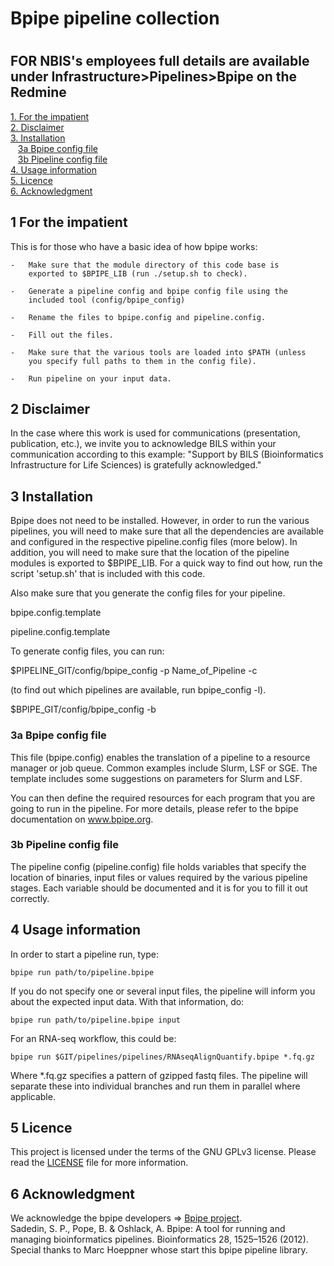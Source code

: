 #		Bpipe pipeline collection
#		########################


 FOR NBIS's employees full details are available under Infrastructure>Pipelines>Bpipe on the Redmine
-----------------------------------------------------------------------------------------------------


[1. For the impatient](#1-for-the-impatient)</br>
[2. Disclaimer](#2-disclaimer)</br>
[3. Installation](#3-installation)</br>
&nbsp;&nbsp;&nbsp;[3a Bpipe config file](#3a-bpipe-config-file)</br>
&nbsp;&nbsp;&nbsp;[3b Pipeline config file](#3b-pipeline-config-file)</br>
[4. Usage information](#4-usage-information)</br>
[5. Licence](#5-licence)</br>
[6. Acknowledgment](#6-acknowledgment)</br>

## 1 For the impatient

This is for those who have a basic idea of how bpipe works:

    -   Make sure that the module directory of this code base is
        exported to $BPIPE_LIB (run ./setup.sh to check).

    -   Generate a pipeline config and bpipe config file using the 
    	included tool (config/bpipe_config)

    -   Rename the files to bpipe.config and pipeline.config.

    -   Fill out the files.

    -   Make sure that the various tools are loaded into $PATH (unless
        you specify full paths to them in the config file).

    -   Run pipeline on your input data.

## 2 Disclaimer

In the case where this work is used for communications (presentation, publication, etc.), we invite you to acknowledge BILS within your communication according to this example: "Support by BILS (Bioinformatics Infrastructure for Life Sciences) is gratefully acknowledged."

## 3 Installation

Bpipe does not need to be installed.  However, in order to run the
various pipelines, you will need to make sure that all the dependencies
are available and configured in the respective pipeline.config files
(more below).  In addition, you will need to make sure that the location
of the pipeline modules is exported to $BPIPE_LIB.  For a quick way to
find out how, run the script 'setup.sh' that is included with this code.

Also make sure that you generate the config files for your pipeline. 

bpipe.config.template

pipeline.config.template

To generate config files, you can run:

$PIPELINE_GIT/config/bpipe_config -p Name_of_Pipeline -c

(to find out which pipelines are available, run bpipe_config -l).

$BPIPE_GIT/config/bpipe_config -b

### 3a Bpipe config file

This file (bpipe.config) enables the translation of a pipeline to a resource manager
or job queue.  Common examples include Slurm, LSF or SGE.  The template
includes some suggestions on parameters for Slurm and LSF.

You can then define the required resources for each program that you are
going to run in the pipeline.  For more details, please refer to the
bpipe documentation on www.bpipe.org.

### 3b Pipeline config file

The pipeline config (pipeline.config) file holds variables that specify the location of
binaries, input files or values required by the various pipeline stages.
Each variable should be documented and it is for you to fill it out
correctly.

## 4 Usage information

In order to start a pipeline run, type:

    bpipe run path/to/pipeline.bpipe

If you do not specify one or several input files, the pipeline will
inform you about the expected input data.  With that information, do:

    bpipe run path/to/pipeline.bpipe input

For an RNA-seq workflow, this could be:

    bpipe run $GIT/pipelines/pipelines/RNAseqAlignQuantify.bpipe *.fq.gz

Where *.fq.gz specifies a pattern of gzipped fastq files.  The pipeline
will separate these into individual branches and run them in parallel
where applicable.

## 5 Licence
This project is licensed under the terms of the GNU GPLv3 license. Please read the [LICENSE](LICENSE) file for more information.

## 6 Acknowledgment
We acknowledge the bpipe developers => [Bpipe project](https://github.com/ssadedin/bpipe).</br>
Sadedin, S. P., Pope, B. & Oshlack, A. Bpipe: A tool for running and managing bioinformatics pipelines. Bioinformatics 28, 1525–1526 (2012).</br>
Special thanks to Marc Hoeppner whose start this bpipe pipeline library.

